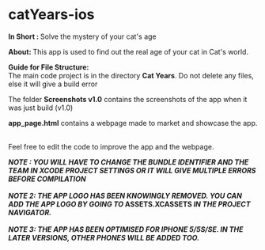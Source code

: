 # catYears-ios
<b> In Short : </b> Solve the mystery of your cat's age

<b> About: </b> This app is used to find out the real age of your cat in Cat's world.

<b> Guide for File Structure: </b> <br>
The main code project is in the directory <b>Cat Years</b>. Do not delete any files, else it will give a build error

The folder <b>Screenshots v1.0</b> contains the screenshots of the app when it was just build (v1.0)

<b>app_page.html</b> contains a webpage made to market and showcase the app.

<br>Feel free to edit the code to improve the app and the webpage.

<b><i> NOTE : YOU WILL HAVE TO CHANGE THE BUNDLE IDENTIFIER AND THE TEAM IN XCODE PROJECT SETTINGS OR IT WILL GIVE MULTIPLE ERRORS BEFORE COMPILATION </i></b><br><br>
<b><i> NOTE 2: THE APP LOGO HAS BEEN KNOWINGLY REMOVED. YOU CAN ADD THE APP LOGO BY GOING TO </i> ASSETS.XCASSETS <i> IN THE PROJECT NAVIGATOR.</i></b><br><br>
<b><i> NOTE 3: THE APP HAS BEEN OPTIMISED FOR IPHONE 5/5S/SE. IN THE LATER VERSIONS, OTHER PHONES WILL BE ADDED TOO.</i></b>

